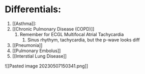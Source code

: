 # Differentials:
1. [[Asthma]]: 
2. [[Chronic Pulmonary Disease (COPD)]]
	1. Remember for ECGL Multifocal Atrial Tachycardia
		1. Sinus rhythym, tachycardia, but the p-wave looks diff
3. [[Pneumonia]]
4. [[Pulmonary Embolus]]
5. [[Interstial Lung Disease]]


![[Pasted image 20230507150341.png]]